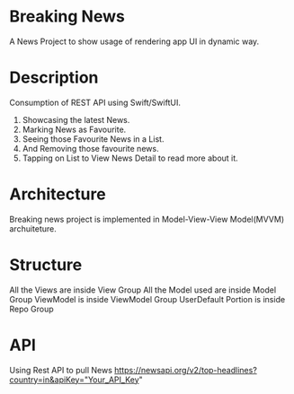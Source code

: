 # Breaking News

A News Project to show usage of rendering app UI in dynamic way.

# Description

Consumption of REST API using Swift/SwiftUI.
1. Showcasing the latest News.
2. Marking News as Favourite.
3. Seeing those Favourite News in a List.
4. And Removing those favourite news.
5. Tapping on List to View News Detail to read more about it.

# Architecture

Breaking news project is implemented in  Model-View-View Model(MVVM) archuiteture.

# Structure

All the Views are inside View Group
All the Model used are inside Model Group
ViewModel is inside ViewModel Group
UserDefault Portion is inside Repo Group


# API

Using Rest API to pull News
https://newsapi.org/v2/top-headlines?country=in&apiKey="Your_API_Key"

